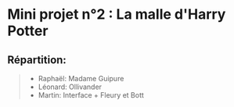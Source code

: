 # Mini projet n°2 : La malle d'Harry Potter

## Répartition:
> - Raphaël: Madame Guipure
> - Léonard: Ollivander
> - Martin: Interface + Fleury et Bott 
